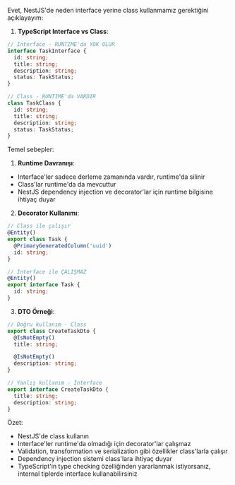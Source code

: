 

Evet, NestJS'de neden interface yerine class kullanmamız gerektiğini açıklayayım:

1. **TypeScript Interface vs Class**:
```typescript
// Interface - RUNTIME'da YOK OLUR
interface TaskInterface {
  id: string;
  title: string;
  description: string;
  status: TaskStatus;
}

// Class - RUNTIME'da VARDIR
class TaskClass {
  id: string;
  title: string;
  description: string;
  status: TaskStatus;
}
```

Temel sebepler:

1. **Runtime Davranışı**:
- Interface'ler sadece derleme zamanında vardır, runtime'da silinir
- Class'lar runtime'da da mevcuttur
- NestJS dependency injection ve decorator'lar için runtime bilgisine ihtiyaç duyar

2. **Decorator Kullanımı**:
```typescript:src/tasks/task.entity.ts
// Class ile çalışır
@Entity()
export class Task {
  @PrimaryGeneratedColumn('uuid')
  id: string;
}

// Interface ile ÇALIŞMAZ
@Entity()
export interface Task {
  id: string;
}
```

3. **DTO Örneği**:
```typescript:src/tasks/dto/create-task.dto.ts
// Doğru kullanım - Class
export class CreateTaskDto {
  @IsNotEmpty()
  title: string;

  @IsNotEmpty()
  description: string;
}

// Yanlış kullanım - Interface
export interface CreateTaskDto {
  title: string;
  description: string;
}
```

Özet:
- NestJS'de class kullanın
- Interface'ler runtime'da olmadığı için decorator'lar çalışmaz
- Validation, transformation ve serialization gibi özellikler class'larla çalışır
- Dependency injection sistemi class'lara ihtiyaç duyar
- TypeScript'in type checking özelliğinden yararlanmak istiyorsanız, internal tiplerde interface kullanabilirsiniz
